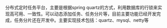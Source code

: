 分布式定时任务平台，主要是根据spring quartz的方式，利用数据库的行锁来实现高可用、一致性。可以动态添加任务、任务分片等，目前主要功能已经开发完成，任务分片还在开发中。主要实现技术包括：quartz、mysql、netty等
